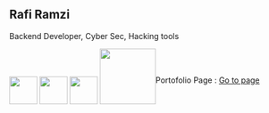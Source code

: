 ## Rafi Ramzi
<p>Backend Developer, Cyber Sec, Hacking tools</p>
<div style="float:left">
  <img src="https://upload.wikimedia.org/wikipedia/commons/thumb/b/bd/Logo_C_sharp.svg/1200px-Logo_C_sharp.svg.png" style="width:50px;">
  <img src="https://upload.wikimedia.org/wikipedia/commons/thumb/c/c3/Python-logo-notext.svg/1869px-Python-logo-notext.svg.png" style="width:50px;">
  <img src="https://static-00.iconduck.com/assets.00/php-icon-2048x2048-zjxns1zh.png" style="width:50px;">
  <img src="https://upload.wikimedia.org/wikipedia/commons/8/87/Sql_data_base_with_logo.png" style="width:100px;">
</div>
<br>
<br>
<p>Portofolio Page : <span><a href="https://portofolio-nine-plum.vercel.app/">Go to page</a></span></p>
